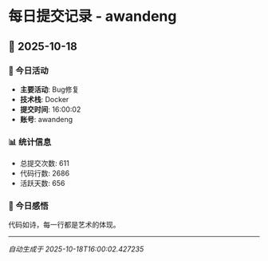 # 每日提交记录 - awandeng

## 📅 2025-10-18

### 🎯 今日活动
- **主要活动**: Bug修复
- **技术栈**: Docker
- **提交时间**: 16:00:02
- **账号**: awandeng

### 📊 统计信息
- 总提交次数: 611
- 代码行数: 2686
- 活跃天数: 656

### 💭 今日感悟
代码如诗，每一行都是艺术的体现。

---
*自动生成于 2025-10-18T16:00:02.427235*
